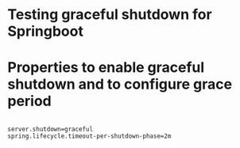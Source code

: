 # Testing graceful shutdown for Springboot

# Properties to enable graceful shutdown and to configure grace period

<pre><code>
server.shutdown=graceful
spring.lifecycle.timeout-per-shutdown-phase=2m
</code></pre>
